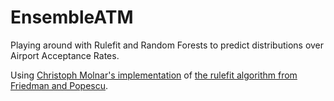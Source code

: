 # EnsembleATMPlaying around with Rulefit and Random Forests to predict distributions over Airport Acceptance Rates.Using [Christoph Molnar's implementation](https://github.com/christophM/rulefit) of [the rulefit algorithm from Friedman and Popescu](http://statweb.stanford.edu/~jhf/ftp/RuleFit.pdf).